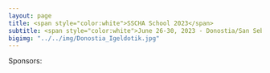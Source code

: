 ```yaml
---
layout: page
title: <span style="color:white">SSCHA School 2023</span>
subtitle: <span style="color:white">June 26-30, 2023 - Donostia/San Sebastián, Spain</span>
bigimg: "../../img/Donostia_Igeldotik.jpg"
---
```


Sponsors:


